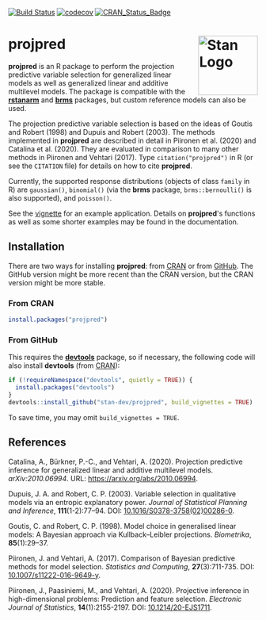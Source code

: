 <!-- badges: start -->
[![Build Status](https://travis-ci.org/stan-dev/projpred.svg?branch=master)](https://travis-ci.org/stan-dev/projpred)
[![codecov](https://codecov.io/gh/stan-dev/projpred/branch/master/graph/badge.svg)](https://codecov.io/gh/stan-dev/projpred)
[![CRAN_Status_Badge](https://www.r-pkg.org/badges/version/projpred?color=blue)](https://CRAN.R-project.org/package=projpred)
<!-- badges: end -->

# projpred [<img src="https://raw.githubusercontent.com/stan-dev/logos/master/logo_tm.png" align="right" width="120" alt="Stan Logo"/>](https://mc-stan.org)

**projpred** is an R package to perform the projection predictive variable
selection for generalized linear models as well as generalized linear and
additive multilevel models. The package is compatible with the
[**rstanarm**](https://mc-stan.org/rstanarm/) and
[**brms**](https://paul-buerkner.github.io/brms/) packages, but custom reference
models can also be used.

The projection predictive variable selection is based on the ideas of Goutis and
Robert (1998) and Dupuis and Robert (2003). The methods implemented in
**projpred** are described in detail in Piironen et al. (2020) and Catalina et
al. (2020). They are evaluated in comparison to many other methods in Piironen
and Vehtari (2017). Type `citation("projpred")` in R (or see the `CITATION`
file) for details on how to cite **projpred**.

Currently, the supported response distributions (objects of class `family` in R)
are `gaussian()`, `binomial()` (via the **brms** package, `brms::bernoulli()` is
also supported), and `poisson()`.

See the [vignette](https://mc-stan.org/projpred/articles/projpred.html) for an
example application. Details on **projpred**'s functions as well as some shorter
examples may be found in the documentation.

## Installation

There are two ways for installing **projpred**: from
[CRAN](https://CRAN.R-project.org/package=projpred) or from
[GitHub](https://github.com/stan-dev/projpred). The GitHub version might be more
recent than the CRAN version, but the CRAN version might be more stable.

### From CRAN

```r
install.packages("projpred")
```

### From GitHub

This requires the [**devtools**](https://devtools.r-lib.org/) package, so if
necessary, the following code will also install **devtools** (from
[CRAN](https://CRAN.R-project.org/package=devtools)):
```r
if (!requireNamespace("devtools", quietly = TRUE)) {
  install.packages("devtools")
}
devtools::install_github("stan-dev/projpred", build_vignettes = TRUE)
```
To save time, you may omit `build_vignettes = TRUE`.

## References

Catalina, A., Bürkner, P.-C., and Vehtari, A. (2020). Projection predictive
inference for generalized linear and additive multilevel models.
*arXiv:2010.06994*. URL: <https://arxiv.org/abs/2010.06994>.

Dupuis, J. A. and Robert, C. P. (2003). Variable selection in qualitative models
via an entropic explanatory power. *Journal of Statistical Planning and
Inference*, **111**(1-2):77–94. DOI:
[10.1016/S0378-3758(02)00286-0](https://doi.org/10.1016/S0378-3758(02)00286-0).

Goutis, C. and Robert, C. P. (1998). Model choice in generalised linear models:
A Bayesian approach via Kullback–Leibler projections. *Biometrika*,
**85**(1):29–37.

Piironen, J. and Vehtari, A. (2017). Comparison of Bayesian predictive methods
for model selection. *Statistics and Computing*, **27**(3):711-735. DOI:
[10.1007/s11222-016-9649-y](https://doi.org/10.1007/s11222-016-9649-y).

Piironen, J., Paasiniemi, M., and Vehtari, A. (2020). Projective inference in
high-dimensional problems: Prediction and feature selection. *Electronic Journal
of Statistics*, **14**(1):2155-2197. DOI:
[10.1214/20-EJS1711](https://doi.org/10.1214/20-EJS1711).
